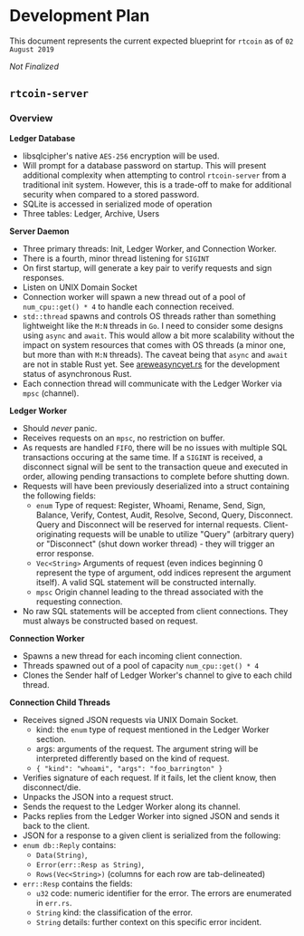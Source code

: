 # Development Plan

This document represents the current expected blueprint
for `rtcoin` as of `02 August 2019`

*Not Finalized*

## `rtcoin-server`

### Overview

**Ledger Database**
* libsqlcipher's native `AES-256` encryption will be used.
* Will prompt for a database password on startup. This will present additional complexity when attempting to control `rtcoin-server` from a traditional init system. However, this is a trade-off to make for additional security when compared to a stored password.
* SQLite is accessed in serialized mode of operation
* Three tables: Ledger, Archive, Users

**Server Daemon**
* Three primary threads: Init, Ledger Worker, and Connection Worker.
* There is a fourth, minor thread listening for `SIGINT`
* On first startup, will generate a key pair to verify requests and sign responses.
* Listen on UNIX Domain Socket
* Connection worker will spawn a new thread out of a pool of `num_cpu::get() * 4` to handle each connection received.
* `std::thread` spawns and controls OS threads rather than something lightweight like the `M:N` threads in `Go`. I need to consider some designs using `async` and `await`. This would allow a bit more scalability without the impact on system resources that comes with OS threads (a minor one, but more than with `M:N` threads). The caveat being that `async` and `await` are not in stable Rust yet. See [areweasyncyet.rs](https://areweasyncyet.rs) for the development status of asynchronous Rust.
* Each connection thread will communicate with the Ledger Worker via `mpsc` (channel).

**Ledger Worker**
* Should *never* panic.
* Receives requests on an `mpsc`, no restriction on buffer.
* As requests are handled `FIFO`, there will be no issues with multiple SQL transactions occuring at the same time. If a `SIGINT` is received, a disconnect signal will be sent to the transaction queue and executed in order, allowing pending transactions to complete before shutting down.
* Requests will have been previously deserialized into a struct containing the following fields:
    * `enum` Type of request: Register, Whoami, Rename, Send, Sign, Balance, Verify, Contest, Audit, Resolve, Second, Query, Disconnect. Query and Disconnect will be reserved for internal requests. Client-originating requests will be unable to utilize "Query" (arbitrary query) or "Disconnect" (shut down worker thread) - they will trigger an error response.
    * `Vec<String>` Arguments of request (even indices beginning 0 represent the type of argument, odd indices represent the argument itself). A valid SQL statement will be constructed internally.
    * `mpsc` Origin channel leading to the thread associated with the requesting connection.
* No raw SQL statements will be accepted from client connections. They must always be constructed based on request.

**Connection Worker**
* Spawns a new thread for each incoming client connection.
* Threads spawned out of a pool of capacity `num_cpu::get() * 4`
* Clones the Sender half of Ledger Worker's channel to give to each child thread.

**Connection Child Threads**
* Receives signed JSON requests via UNIX Domain Socket.
    * kind: the `enum` type of request mentioned in the Ledger Worker section.
    * args: arguments of the request. The argument string will be interpreted differently based on the kind of request.
    * `{ "kind": "whoami", "args": "foo_barrington" }`
* Verifies signature of each request. If it fails, let the client know, then disconnect/die.
* Unpacks the JSON into a request struct.
* Sends the request to the Ledger Worker along its channel.
* Packs replies from the Ledger Worker into signed JSON and sends it back to the client.
* JSON for a response to a given client is serialized from the following:
* `enum db::Reply` contains:
    * `Data(String)`,
    * `Error(err::Resp as String)`,
    * `Rows(Vec<String>)` (columns for each row are tab-delineated)
* `err::Resp` contains the fields:
    * `u32` code: numeric identifier for the error. The errors are enumerated in `err.rs`.
    * `String` kind: the classification of the error.
    * `String` details: further context on this specific error incident.
